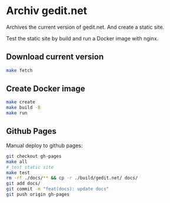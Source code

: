 # Archiv gedit.net

Archives the current version of gedit.net.
And create a static site.

Test the static site by build and run a Docker image with nginx.

## Download current version

```bash
make fetch
```

## Create Docker image

```bash
make create
make build -B
make run
```

## Github Pages

Manual deploy to github pages:

```bash
git checkout gh-pages
make all
# test static site
make test
rm -rf ./docs/** && cp -r ./build/gedit.net/ docs/
git add docs/
git commit -m "feat(docs): update docs"
git push origin gh-pages
```
